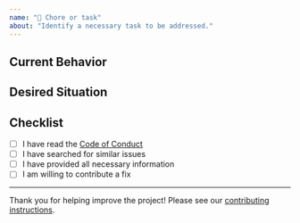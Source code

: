 ```yaml
---
name: "🧹 Chore or task"
about: "Identify a necessary task to be addressed."
---
```


## Current Behavior

<!-- Describe the current situation. -->

## Desired Situation

<!-- Describe the desired outcome. -->

## Checklist

- [ ] I have read the [Code of Conduct](https://github.com/antiwork/.github/blob/main/CONTRIBUTING.md)
- [ ] I have searched for similar issues
- [ ] I have provided all necessary information
- [ ] I am willing to contribute a fix

---

Thank you for helping improve the project! Please see our [contributing instructions](https://github.com/antiwork/.github/blob/main/CONTRIBUTING.md).
